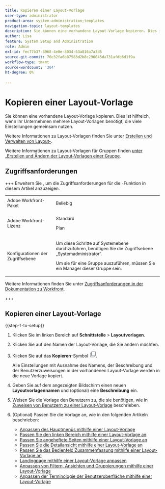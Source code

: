 ```yaml
---
title: Kopieren einer Layout-Vorlage
user-type: administrator
product-area: system-administration;templates
navigation-topic: layout-templates
description: Sie können eine vorhandene Layout-Vorlage kopieren. Dies ist hilfreich, wenn Ihr Unternehmen mehrere Layout-Vorlagen benötigt, die viele Einstellungen gemeinsam nutzen.
author: Lisa
feature: System Setup and Administration
role: Admin
exl-id: fec77b37-3968-4e0e-8034-63a816a7a3d5
source-git-commit: 76e32fa6b87583d2b8c296045da731afdb6d1f9a
workflow-type: tm+mt
source-wordcount: '304'
ht-degree: 0%

---
```


# Kopieren einer Layout-Vorlage

<!--Audited: 09/2024-->

Sie können eine vorhandene Layout-Vorlage kopieren. Dies ist hilfreich, wenn Ihr Unternehmen mehrere Layout-Vorlagen benötigt, die viele Einstellungen gemeinsam nutzen.

Weitere Informationen zu Layout-Vorlagen finden Sie unter [Erstellen und Verwalten von Layout-](../../../administration-and-setup/customize-workfront/use-layout-templates/create-and-manage-layout-templates.md).

Weitere Informationen zu Layout-Vorlagen für Gruppen finden [&#x200B; unter „Erstellen und Ändern der Layout-Vorlagen einer Gruppe](../../../administration-and-setup/manage-groups/work-with-group-objects/create-and-modify-a-groups-layout-templates.md).

## Zugriffsanforderungen

+++ Erweitern Sie , um die Zugriffsanforderungen für die -Funktion in diesem Artikel anzuzeigen.

<table style="table-layout:auto"> 
 <col> 
 <col> 
 <tbody> 
  <tr> 
   <td>Adobe Workfront-Paket</td> 
   <td><p>Beliebig</p></td> 
  </tr> 
  <tr> 
   <td>Adobe Workfront-Lizenz</td> 
   <td><p>Standard</p>
       <p>Plan</p></td>
  </tr> 
  </tr> 
  <tr> 
   <td>Konfigurationen der Zugriffsebene</td> 
   <td> <p>Um diese Schritte auf Systemebene durchzuführen, benötigen Sie die Zugriffsebene „Systemadministrator“.</p>
        <p>Um sie für eine Gruppe auszuführen, müssen Sie ein Manager dieser Gruppe sein.</p> </td> 
  </tr> 
 </tbody> 
</table>

Weitere Informationen finden Sie unter [Zugriffsanforderungen in der Dokumentation zu Workfront](/help/quicksilver/administration-and-setup/add-users/access-levels-and-object-permissions/access-level-requirements-in-documentation.md).

+++

## Kopieren einer Layout-Vorlage

{{step-1-to-setup}}

1. Klicken Sie im linken Bereich auf **Schnittstelle** > **Layoutvorlagen**.

1. Klicken Sie auf den Namen der Layout-Vorlage, die Sie ändern möchten.
1. Klicken Sie auf das **Kopieren**-Symbol ![Kopieren](assets/copy-icon.png).

   Alle Einstellungen mit Ausnahme des Namens, der Beschreibung und der Benutzerzuweisungen in der vorhandenen Layout-Vorlage werden in die neue Vorlage kopiert.

1. Geben Sie auf dem angezeigten Bildschirm einen neuen **Layoutvorlagennamen** und (optional) eine **Beschreibung** ein.

1. Weisen Sie die Vorlage den Benutzern zu, die sie benötigen, wie in [Zuweisen von Benutzern zu einer Layout-Vorlage](../../../administration-and-setup/customize-workfront/use-layout-templates/assign-users-to-layout-template.md) beschrieben.
1. (Optional) Passen Sie die Vorlage an, wie in den folgenden Artikeln beschrieben:

   * [Anpassen des Hauptmenüs mithilfe einer Layout-Vorlage](../../../administration-and-setup/customize-workfront/use-layout-templates/customize-main-menu.md)
   * [Passen Sie den linken Bereich mithilfe einer Layout-Vorlage an](../../../administration-and-setup/customize-workfront/use-layout-templates/customize-left-panel.md)
   * [Passen Sie angeheftete Seiten mithilfe einer Layout-Vorlage an](../../../administration-and-setup/customize-workfront/use-layout-templates/customize-pinned-pages.md)
   * [Passen Sie die Detailansicht mithilfe einer Layout-Vorlage an](../../../administration-and-setup/customize-workfront/use-layout-templates/customize-details-view-layout-template.md)
   * [Passen Sie das Bedienfeld Zusammenfassung mithilfe einer Layout-Vorlage an](../../../administration-and-setup/customize-workfront/use-layout-templates/customize-home-summary-layout-template.md)
   * [Landingpage mithilfe einer Layout-Vorlage anpassen](../../../administration-and-setup/customize-workfront/use-layout-templates/customize-landing-page.md)
   * [Anpassen von Filtern, Ansichten und Gruppierungen mithilfe einer Layout-Vorlage](../../../administration-and-setup/customize-workfront/use-layout-templates/customize-fvg-list-controls-layout-template.md)
   * [Anpassen der Terminologie der Benutzeroberfläche mithilfe einer Layout-Vorlage](../../../administration-and-setup/customize-workfront/use-layout-templates/customize-terminology.md)
